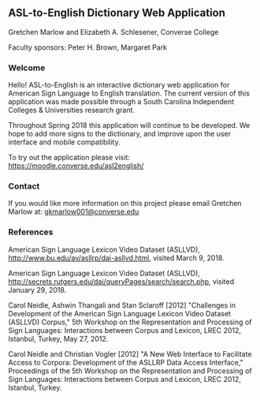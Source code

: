## ASL-to-English Dictionary Web Application

Gretchen Marlow and Elizabeth A. Schlesener, Converse College

Faculty sponsors: Peter H. Brown, Margaret Park

### Welcome

Hello! ASL-to-English is an interactive dictionary web application for 
American Sign Language to English translation. The current version of this
application was made possible through a South Carolina Independent 
Colleges & Universities research grant. 

Throughout Spring 2018 this application will continue to be developed.
We hope to add more signs to the dictionary, and improve upon the user interface and mobile compatibility.

To try out the application please visit:
https://moodle.converse.edu/asl2english/


### Contact

If you would like more information on this project 
please email Gretchen Marlow at: gkmarlow001@converse.edu


### References

American Sign Language Lexicon Video Dataset (ASLLVD),
http://www.bu.edu/av/asllrp/dai-asllvd.html, visited March 9, 2018.

American Sign Language Lexicon Video Dataset (ASLLVD),
http://secrets.rutgers.edu/dai/queryPages/search/search.php, visited January 29, 2018.

Carol Neidle, Ashwin Thangali and Stan Sclaroff [2012] "Challenges in Development of the 
American Sign Language Lexicon Video Dataset (ASLLVD) Corpus," 5th Workshop on the Representation 
and Processing of Sign Languages: Interactions between Corpus and Lexicon, LREC 2012, Istanbul, Turkey, May 27, 2012.

Carol Neidle and Christian Vogler [2012] "A New Web Interface to Facilitate Access to Corpora: 
Development of the ASLLRP Data Access Interface," Proceedings of the 5th Workshop on the Representation 
and Processing of Sign Languages: Interactions between Corpus and Lexicon, LREC 2012, Istanbul, Turkey.
